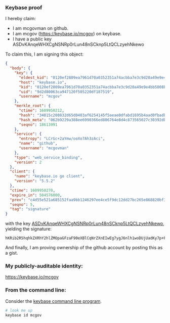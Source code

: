 ### Keybase proof

I hereby claim:

  * I am mcgovman on github.
  * I am mcgov (https://keybase.io/mcgov) on keybase.
  * I have a public key ASDvKAnqeWHXCgNSNRp0rLun48nSCknp5LtQCLzyehNkewo

To claim this, I am signing this object:

```json
{
  "body": {
    "key": {
      "eldest_kid": "0120ef2809ea7961d70a0352351a74acbba7e3c9d20a49e9e4bb5008bcf27a13647b0a",
      "host": "keybase.io",
      "kid": "0120ef2809ea7961d70a0352351a74acbba7e3c9d20a49e9e4bb5008bcf27a13647b0a",
      "uid": "9d2d80063ca947120f505220df187519",
      "username": "mcgov"
    },
    "merkle_root": {
      "ctime": 1609950212,
      "hash": "34815c208832d65d0403af6254145f5aeae0dfabd1695b4aad0fbadb155120840ad9b308a124862d9df801139a7fcb2bb6a045be4dad5f19791404ef267c0522",
      "hash_meta": "062b9229a388ee6990366ed806764e8d4c873565027c30392dbd2352923a25ba",
      "seqno": 18613991
    },
    "service": {
      "entropy": "LCrGc+2aYmw/ooXo7Ah3zAci",
      "name": "github",
      "username": "mcgovman"
    },
    "type": "web_service_binding",
    "version": 2
  },
  "client": {
    "name": "keybase.io go client",
    "version": "5.5.2"
  },
  "ctime": 1609950270,
  "expire_in": 504576000,
  "prev": "c4d55e521a685152faa9bb1246297ee4ce5f9dc12dd27bc265e868820bf3f104",
  "seqno": 5,
  "tag": "signature"
}
```

with the key [ASDvKAnqeWHXCgNSNRp0rLun48nSCknp5LtQCLzyehNkewo](https://keybase.io/mcgov), yielding the signature:

```
hKRib2R5hqhkZXRhY2hlZMOpaGFzaF90eXBlCqNrZXnEIwEg7ygJ6nlh1woDUjUadKy7p+PJ0gpJ6eS7UAi88noTZHsKp3BheWxvYWTESpcCBcQgxNVeUhpoUVL6qbsSRil+5M5fncEt0nvCZehoggvz8QTEIGcHVPBBtKNDNnqUsLfi90V0uAbqUoIO61/LaKNnd/FVAgHCo3NpZ8RAcA8KqbNerZ5q7gSel3LoOSa+JjzXy91Sjdkmf6qnygXlgqLpDDnrUlEBcfKsCAk8vVWkxX6C5oTLHr11FSBgCqhzaWdfdHlwZSCkaGFzaIKkdHlwZQildmFsdWXEIDnwrT7jAyhvSvR7N3gdFNJcRSa2oAjtny2d7H3Pdt4eo3RhZ80CAqd2ZXJzaW9uAQ==

```

And finally, I am proving ownership of the github account by posting this as a gist.

### My publicly-auditable identity:

https://keybase.io/mcgov

### From the command line:

Consider the [keybase command line program](https://keybase.io/download).

```bash
# look me up
keybase id mcgov
```
